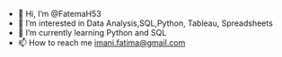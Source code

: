 - 👋 Hi, I’m @FatemaH53
- 👀 I’m interested in Data Analysis,SQL,Python, Tableau, Spreadsheets
- 🌱 I’m currently learning Python and SQL
- 📫 How to reach me imani.fatima@gmail.com

<!---
FatemaH53/FatemaH53 is a ✨ special ✨ repository because its `README.md` (this file) appears on your GitHub profile.
You can click the Preview link to take a look at your changes.
--->
